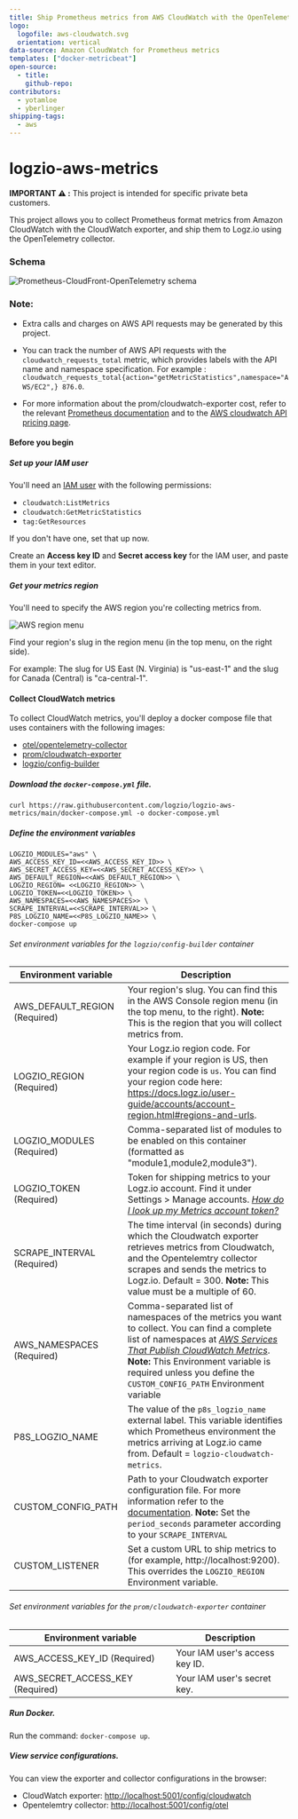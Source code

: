 ```yaml
---
title: Ship Prometheus metrics from AWS CloudWatch with the OpenTelemetry Collector
logo:
  logofile: aws-cloudwatch.svg
  orientation: vertical
data-source: Amazon CloudWatch for Prometheus metrics
templates: ["docker-metricbeat"]
open-source:
  - title: 
    github-repo: 
contributors:
  - yotamloe
  - yberlinger
shipping-tags:
  - aws
---
```


# logzio-aws-metrics

**IMPORTANT ⚠️ :** This project is intended for specific private beta customers.

This project allows you to collect Prometheus format metrics from Amazon CloudWatch with the CloudWatch exporter, and ship them to Logz.io using the OpenTelemetry collector.

### Schema
![Prometheus-CloudFront-OpenTelemetry schema](https://dytvr9ot2sszz.cloudfront.net/logz-docs/metrics-prometheus/cloudwatch-docker-otel.png)

### **Note:** 
* Extra calls and charges on AWS API requests may be generated by this project. 

* You can track the number of AWS API requests with the `cloudwatch_requests_total` metric, which provides labels with the API name and namespace specification. For example : 
`cloudwatch_requests_total{action="getMetricStatistics",namespace="AWS/EC2",} 876.0`.

* For more information about the prom/cloudwatch-exporter cost, refer to the relevant [Prometheus documentation](https://github.com/prometheus/cloudwatch_exporter#cost) and to the [AWS cloudwatch API pricing page](https://aws.amazon.com/cloudwatch/pricing/).

#### Before you begin

<div class="tasklist">

##### Set up your IAM user

You'll need an [IAM user](https://console.aws.amazon.com/iam/home)
with the following permissions:

* `cloudwatch:ListMetrics`
* `cloudwatch:GetMetricStatistics`
* `tag:GetResources`

If you don't have one, set that up now.

Create an **Access key ID** and **Secret access key** for the IAM user,
and paste them in your text editor.

##### Get your metrics region

You'll need to specify the AWS region you're collecting metrics from.

![AWS region menu](https://dytvr9ot2sszz.cloudfront.net/logz-docs/aws/region-menu.png)

Find your region's slug in the region menu
(in the top menu, on the right side).

For example:
The slug for US East (N. Virginia)
is "us-east-1"
and the slug for Canada (Central) is "ca-central-1".

</div>

#### Collect CloudWatch metrics

To collect CloudWatch metrics, you'll deploy a docker compose file that uses containers with the following images:

* [otel/opentelemetry-collector](https://hub.docker.com/r/otel/opentelemetry-collector)
* [prom/cloudwatch-exporter](https://hub.docker.com/r/prom/cloudwatch-exporter)
* [logzio/config-builder]()

<div class="tasklist">

##### Download the `docker-compose.yml` file.

```
curl https://raw.githubusercontent.com/logzio/logzio-aws-metrics/main/docker-compose.yml -o docker-compose.yml
```

##### Define the environment variables

```
LOGZIO_MODULES="aws" \
AWS_ACCESS_KEY_ID=<<AWS_ACCESS_KEY_ID>> \
AWS_SECRET_ACCESS_KEY=<<AWS_SECRET_ACCESS_KEY>> \
AWS_DEFAULT_REGION=<<AWS_DEFAULT_REGION>> \
LOGZIO_REGION= <<LOGZIO_REGION>> \
LOGZIO_TOKEN=<<LOGZIO_TOKEN>> \
AWS_NAMESPACES=<<AWS_NAMESPACES>> \
SCRAPE_INTERVAL=<<SCRAPE_INTERVAL>> \
P8S_LOGZIO_NAME=<<P8S_LOGZIO_NAME>> \
docker-compose up
```


###### Set environment variables for the `logzio/config-builder` container

| Environment variable | Description |
|---|---|
| AWS_DEFAULT_REGION (Required) | Your region's slug. You can find this in the AWS Console region menu (in the top menu, to the right).  **Note:** This is the region that you will collect metrics from. |
| LOGZIO_REGION (Required)| Your Logz.io region code. For example if your region is US, then your region code is `us`. You can find your region code here: https://docs.logz.io/user-guide/accounts/account-region.html#regions-and-urls. |
| LOGZIO_MODULES (Required)| Comma-separated list of modules to be enabled on this container (formatted as "module1,module2,module3"). |
| LOGZIO_TOKEN (Required)| Token for shipping metrics to your Logz.io account. Find it under Settings > Manage accounts. [_How do I look up my Metrics account token?_](/user-guide/accounts/finding-your-metrics-account-token/) |
| SCRAPE_INTERVAL (Required)| The time interval (in seconds) during which the Cloudwatch exporter retrieves metrics from Cloudwatch, and the Opentelemtry collector scrapes and sends the metrics to Logz.io. Default = 300.   **Note:** This value must be a multiple of 60.|
| AWS_NAMESPACES (Required) | Comma-separated list of namespaces of the metrics you want to collect. You can find a complete list of namespaces at [_AWS Services That Publish CloudWatch Metrics_](https://docs.aws.amazon.com/AmazonCloudWatch/latest/monitoring/aws-services-cloudwatch-metrics.html).   **Note:** This Environment variable is required unless you define the `CUSTOM_CONFIG_PATH` Environment variable |
| P8S_LOGZIO_NAME | The value of the `p8s_logzio_name` external label. This variable identifies which Prometheus environment the metrics arriving at Logz.io came from. Default = `logzio-cloudwatch-metrics`.  |
| CUSTOM_CONFIG_PATH | Path to your Cloudwatch exporter configuration file. For more information refer to the [documentation](https://github.com/prometheus/cloudwatch_exporter#configuration).  **Note:** Set the `period_seconds` parameter according to your `SCRAPE_INTERVAL`|
| CUSTOM_LISTENER | Set a custom URL to ship metrics to (for example, http://localhost:9200). This overrides the `LOGZIO_REGION` Environment variable. |

###### Set environment variables for the `prom/cloudwatch-exporter` container

| Environment variable | Description |
|---|---|
| AWS_ACCESS_KEY_ID (Required)| Your IAM user's access key ID. |
| AWS_SECRET_ACCESS_KEY (Required)| Your IAM user's secret key. |

##### Run Docker.
Run the command: `docker-compose up`.

##### View service configurations.

You can view the exporter and collector configurations in the browser:

* CloudWatch exporter: [http://localhost:5001/config/cloudwatch](http://localhost:5001/config/cloudwatch)
* Opentelemtry collector: [http://localhost:5001/config/otel](http://localhost:5001/config/otel)

</div>



